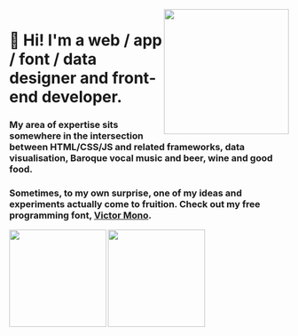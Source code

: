 <img align="right" height="225" src="https://i.imgur.com/QFU5R67.png">

# 👋 Hi! I'm a web / app / font / data designer and front-end developer.

### My area of expertise sits somewhere in the intersection between HTML/CSS/JS and related frameworks, data visualisation, Baroque vocal music and beer, wine and good food.

### Sometimes, to my own surprise, one of my ideas and experiments actually come to fruition. Check out my free programming font, [Victor Mono](https://rubjo.github.io/victor-mono/).


<img align="left" height="175" src="https://github-readme-stats.vercel.app/api/top-langs/?username=rubjo&layout=compact&theme=calm">

<img height="175" src="https://github-readme-stats.vercel.app/api?username=rubjo&count_private=true&show_icons=true&theme=calm">

